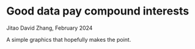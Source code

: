 Good data pay compound interests
===
Jitao David Zhang, February 2024

A simple graphics that hopefully makes the point.
